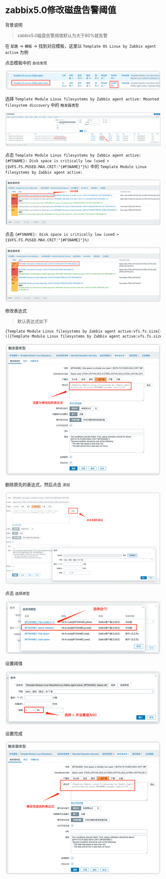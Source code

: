 # zabbix5.0修改磁盘告警阈值

背景说明

> zabbix5.0磁盘告警阈值默认为大于80%就告警



在 `配置` -> `模板` -> 找到对应模板，这里以  `Template OS Linux by Zabbix agent active` 为例

点击模板中的 `自动发现`

![iShot2021-11-22_21.17.19](https://raw.githubusercontent.com/pptfz/picgo-images/master/img/iShot2021-11-22_21.17.19.png)



选择 `Template Module Linux filesystems by Zabbix agent active: Mounted filesystem discovery` 中的 `触发器类型`

![iShot2021-11-22_21.18.34](https://raw.githubusercontent.com/pptfz/picgo-images/master/img/iShot2021-11-22_21.18.34.png)





点击 `Template Module Linux filesystems by Zabbix agent active: {#FSNAME}: Disk space is critically low (used > {$VFS.FS.PUSED.MAX.CRIT:"{#FSNAME}"}%)` 中的 `Template Module Linux filesystems by Zabbix agent active:`



![iShot2021-11-22_21.19.54](https://raw.githubusercontent.com/pptfz/picgo-images/master/img/iShot2021-11-22_21.19.54.png)





点击 `{#FSNAME}: Disk space is critically low (used > {$VFS.FS.PUSED.MAX.CRIT:"{#FSNAME}"}%)`

![iShot2021-11-22_21.21.11](https://raw.githubusercontent.com/pptfz/picgo-images/master/img/iShot2021-11-22_21.21.11.png)





修改表达式

> 默认表达式如下

```perl
{Template Module Linux filesystems by Zabbix agent active:vfs.fs.size[{#FSNAME},pused].last()}>{$VFS.FS.PUSED.MAX.CRIT:"{#FSNAME}"} and
(({Template Module Linux filesystems by Zabbix agent active:vfs.fs.size[{#FSNAME},total].last()}-{Template Module Linux filesystems by Zabbix agent active:vfs.fs.size[{#FSNAME},used].last()})<10G or {Template Module Linux filesystems by Zabbix agent active:vfs.fs.size[{#FSNAME},pused].timeleft(1h,,100)}<1d)
```

![iShot2021-11-22_21.22.33](https://raw.githubusercontent.com/pptfz/picgo-images/master/img/iShot2021-11-22_21.22.33.png)







删除原先的表达式，然后点击 `添加`

![iShot2021-11-22_21.26.59](https://raw.githubusercontent.com/pptfz/picgo-images/master/img/iShot2021-11-22_21.26.59.png)





点击 `选择原型`

![iShot2021-11-22_21.28.44](https://raw.githubusercontent.com/pptfz/picgo-images/master/img/iShot2021-11-22_21.28.44.png)





设置阈值

![iShot2021-11-22_21.31.48](https://raw.githubusercontent.com/pptfz/picgo-images/master/img/iShot2021-11-22_21.31.48.png)







设置完成

![iShot2021-11-22_21.32.47](https://raw.githubusercontent.com/pptfz/picgo-images/master/img/iShot2021-11-22_21.32.47.png)

